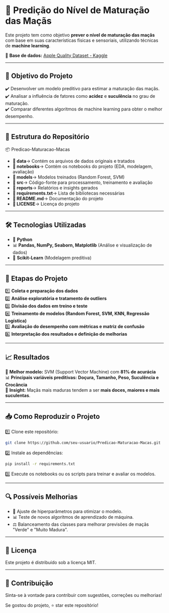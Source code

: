 # 🍏 Predição do Nível de Maturação das Maçãs

Este projeto tem como objetivo **prever o nível de maturação das maçãs** com base em suas características físicas e sensoriais, utilizando técnicas de **machine learning**.

🔗 **Base de dados:** [Apple Quality Dataset - Kaggle](https://www.kaggle.com/datasets/nelgiriyewithana/apple-quality)

---

## 📌 **Objetivo do Projeto**
✔️ Desenvolver um modelo preditivo para estimar a maturação das maçãs.  
✔️ Analisar a influência de fatores como **acidez** e **suculência** no grau de maturação.  
✔️ Comparar diferentes algoritmos de machine learning para obter o melhor desempenho.  

---

## 📂 **Estrutura do Repositório**

📦 Predicao-Maturacao-Macas 

- **📂 data**-> Contém os arquivos de dados originais e tratados
- **📂 notebooks**-> Contém os notebooks do projeto (EDA, modelagem, avaliação)
- **📂 models**-> Modelos treinados (Random Forest, SVM)
- **📂 src**-> Código-fonte para processamento, treinamento e avaliação
- **📂 reports**-> Relatórios e insights gerados
- **📄 requirements.txt**-> Lista de bibliotecas necessárias
- **📄 README.md**-> Documentação do projeto
- **📄 LICENSE**-> Licença do projeto


---

## 🛠 **Tecnologias Utilizadas**
- 🐍 **Python**  
- 📊 **Pandas, NumPy, Seaborn, Matplotlib** (Análise e visualização de dados)  
- 🤖 **Scikit-Learn** (Modelagem preditiva)  

---

## 🚀 **Etapas do Projeto**
1️⃣ **Coleta e preparação dos dados**  
2️⃣ **Análise exploratória e tratamento de outliers**  
3️⃣ **Divisão dos dados em treino e teste**  
4️⃣ **Treinamento de modelos (Random Forest, SVM, KNN, Regressão Logística)**  
5️⃣ **Avaliação do desempenho com métricas e matriz de confusão**  
6️⃣ **Interpretação dos resultados e definição de melhorias**  

---

## 📈 **Resultados**
🎯 **Melhor modelo:** SVM (Support Vector Machine) com **81% de acurácia**  
📊 **Principais variáveis preditivas:** **Doçura, Tamanho, Peso, Suculência e Crocância**  
📌 **Insight:** Maçãs mais maduras tendem a ser **mais doces, maiores e mais suculentas**.  

---

## 📥 **Como Reproduzir o Projeto**
1️⃣ Clone este repositório:  
```bash
git clone https://github.com/seu-usuario/Predicao-Maturacao-Macas.git
```
2️⃣ Instale as dependências:
```bash
pip install -r requirements.txt
```
3️⃣ Execute os notebooks ou os scripts para treinar e avaliar os modelos.

---

## 🔍 Possíveis Melhorias
- 🔄 Ajuste de hiperparâmetros para otimizar o modelo.
- 📊 Teste de novos algoritmos de aprendizado de máquina.
- ⚖️ Balanceamento das classes para melhorar previsões de maçãs "Verde" e "Muito Madura".

---

## 📜 Licença
Este projeto é distribuído sob a licença MIT.

---

## 🤝 Contribuição
Sinta-se à vontade para contribuir com sugestões, correções ou melhorias!

Se gostou do projeto, ⭐ star este repositório!
